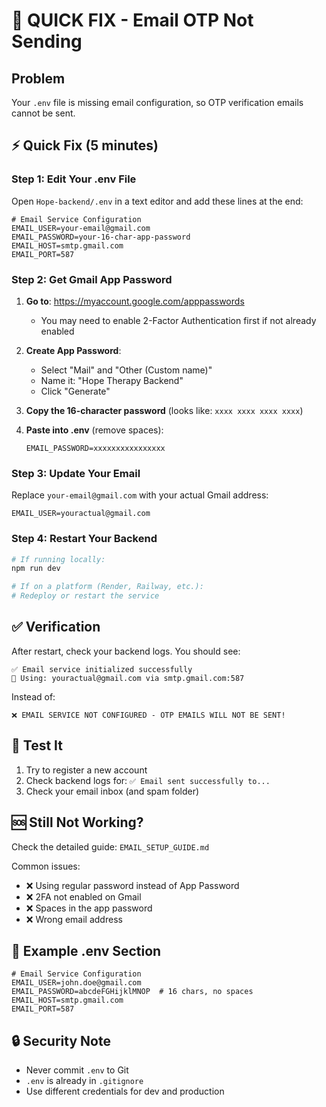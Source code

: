# 🚨 QUICK FIX - Email OTP Not Sending

## Problem
Your `.env` file is missing email configuration, so OTP verification emails cannot be sent.

## ⚡ Quick Fix (5 minutes)

### Step 1: Edit Your .env File
Open `Hope-backend/.env` in a text editor and add these lines at the end:

```env
# Email Service Configuration
EMAIL_USER=your-email@gmail.com
EMAIL_PASSWORD=your-16-char-app-password
EMAIL_HOST=smtp.gmail.com
EMAIL_PORT=587
```

### Step 2: Get Gmail App Password

1. **Go to**: https://myaccount.google.com/apppasswords
   - You may need to enable 2-Factor Authentication first if not already enabled

2. **Create App Password**:
   - Select "Mail" and "Other (Custom name)"
   - Name it: "Hope Therapy Backend"
   - Click "Generate"

3. **Copy the 16-character password** (looks like: `xxxx xxxx xxxx xxxx`)

4. **Paste into .env** (remove spaces):
   ```env
   EMAIL_PASSWORD=xxxxxxxxxxxxxxxx
   ```

### Step 3: Update Your Email
Replace `your-email@gmail.com` with your actual Gmail address:
```env
EMAIL_USER=youractual@gmail.com
```

### Step 4: Restart Your Backend
```bash
# If running locally:
npm run dev

# If on a platform (Render, Railway, etc.):
# Redeploy or restart the service
```

## ✅ Verification

After restart, check your backend logs. You should see:
```
✅ Email service initialized successfully
📧 Using: youractual@gmail.com via smtp.gmail.com:587
```

Instead of:
```
❌ EMAIL SERVICE NOT CONFIGURED - OTP EMAILS WILL NOT BE SENT!
```

## 🧪 Test It

1. Try to register a new account
2. Check backend logs for: `✅ Email sent successfully to...`
3. Check your email inbox (and spam folder)

## 🆘 Still Not Working?

Check the detailed guide: `EMAIL_SETUP_GUIDE.md`

Common issues:
- ❌ Using regular password instead of App Password
- ❌ 2FA not enabled on Gmail
- ❌ Spaces in the app password
- ❌ Wrong email address

## 📝 Example .env Section

```env
# Email Service Configuration
EMAIL_USER=john.doe@gmail.com
EMAIL_PASSWORD=abcdeFGHijklMNOP  # 16 chars, no spaces
EMAIL_HOST=smtp.gmail.com
EMAIL_PORT=587
```

## 🔒 Security Note
- Never commit `.env` to Git
- `.env` is already in `.gitignore`
- Use different credentials for dev and production

